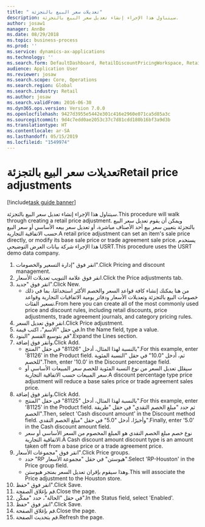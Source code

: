 ```yaml
---
title: " تعديلات سعر البيع بالتجزئة"
description: سيتناول هذا الإجراء إنشاء تعديل سعر البيع بالتجزئة.
author: josaw1
manager: AnnBe
ms.date: 08/29/2018
ms.topic: business-process
ms.prod: ''
ms.service: dynamics-ax-applications
ms.technology: ''
ms.search.form: DefaultDashboard, RetailDiscountPricingWorkspace, RetailPeriodicDiscount, RetailDiscountPriceGroup
audience: Application User
ms.reviewer: josaw
ms.search.scope: Core, Operations
ms.search.region: Global
ms.search.industry: Retail
ms.author: josaw
ms.search.validFrom: 2016-06-30
ms.dyn365.ops.version: Version 7.0.0
ms.openlocfilehash: 9427d3955e5442e301c416e2960e071ca5d85a3c
ms.sourcegitcommit: 9d4c7edd0ae2053c37c7d81cdd180b16bf3a9d3b
ms.translationtype: HT
ms.contentlocale: ar-SA
ms.lasthandoff: 05/15/2019
ms.locfileid: "1549974"
---
```

# <a name="retail-price-adjustments"></a><span data-ttu-id="0ad72-103"> تعديلات سعر البيع بالتجزئة</span><span class="sxs-lookup"><span data-stu-id="0ad72-103">Retail price adjustments</span></span>

[!include[task guide banner](../includes/task-guide-banner.md)]

<span data-ttu-id="0ad72-104">سيتناول هذا الإجراء إنشاء تعديل سعر البيع بالتجزئة.</span><span class="sxs-lookup"><span data-stu-id="0ad72-104">This procedure will walk through creating a retail price adjustment.</span></span> <span data-ttu-id="0ad72-105">ويمكن أن يقوم تعديل سعر البيع بالتجزئة بتعيين سعر بيع أحد الأصناف مباشرة، أو تعديل سعر بيعه الأساسي أو سعر البيع حسب الاتفاقية التجارية.</span><span class="sxs-lookup"><span data-stu-id="0ad72-105">A retail price adjustment can set an item's sale price directly, or modify its base sale price or trade agreement sale price.</span></span> <span data-ttu-id="0ad72-106">يستخدم هذا الإجراء شركة بيانات العرض التوضيحي USRT.</span><span class="sxs-lookup"><span data-stu-id="0ad72-106">This procedure uses the USRT demo data company.</span></span>

1. <span data-ttu-id="0ad72-107">انقر فوق "إدارة التسعير والخصومات".</span><span class="sxs-lookup"><span data-stu-id="0ad72-107">Click Pricing and discount management.</span></span>
2. <span data-ttu-id="0ad72-108">انقر فوق علامة التبويب تعديلات الأسعار.</span><span class="sxs-lookup"><span data-stu-id="0ad72-108">Click the Price adjustments tab.</span></span>
3. <span data-ttu-id="0ad72-109">انقر فوق "جديد".</span><span class="sxs-lookup"><span data-stu-id="0ad72-109">Click New.</span></span>
    * <span data-ttu-id="0ad72-110">من هنا يمكنك إنشاء كافة قواعد السعر والخصم الأكثر استخدامًا، بما في ذلك خصومات البيع بالتجزئة وتعديلات الأسعار ودفاتر يومية الاتفاقيات التجارية وقواعد تسعير الفئات.</span><span class="sxs-lookup"><span data-stu-id="0ad72-110">From here you can create all of the most commonly used price and discount rules, including retail discounts, price adjustments, trade agreement journals, and category pricing rules.</span></span>  
4. <span data-ttu-id="0ad72-111">انقر فوق تعديل السعر.</span><span class="sxs-lookup"><span data-stu-id="0ad72-111">Click Price adjustment.</span></span>
5. <span data-ttu-id="0ad72-112">في حقل "الاسم"، اكتب قيمة.</span><span class="sxs-lookup"><span data-stu-id="0ad72-112">In the Name field, type a value.</span></span>
6. <span data-ttu-id="0ad72-113">قم بتوسيع القسم "البنود".</span><span class="sxs-lookup"><span data-stu-id="0ad72-113">Expand the Lines section.</span></span>
7. <span data-ttu-id="0ad72-114">وانقر فوق إضافة.</span><span class="sxs-lookup"><span data-stu-id="0ad72-114">Click Add.</span></span>
    * <span data-ttu-id="0ad72-115">بالنسبة لهذا المثال، أدخل "81126" في حقل "المنتج".</span><span class="sxs-lookup"><span data-stu-id="0ad72-115">For this example, enter '81126' in the Product field.</span></span>    <span data-ttu-id="0ad72-116">ثم، أدخل "10.0" في حقل "‏‫النسبة المئوية‬ للخصم‬".</span><span class="sxs-lookup"><span data-stu-id="0ad72-116">Then, enter '10.0' in the Discount percentage field.</span></span>  
    * <span data-ttu-id="0ad72-117">سيقلل تعديل السعر من نوع ‏‫النسبة المئوية للخصم سعر المبيعات الأساسي أو سعر المبيعات حسب الاتفاقية التجارية‬.</span><span class="sxs-lookup"><span data-stu-id="0ad72-117">A discount percentage type price adjustment will reduce a base sales price or trade agreement sales price.</span></span>  
8. <span data-ttu-id="0ad72-118">وانقر فوق إضافة.</span><span class="sxs-lookup"><span data-stu-id="0ad72-118">Click Add.</span></span>
    * <span data-ttu-id="0ad72-119">بالنسبة لهذا المثال، أدخل "81125" في حقل "المنتج".</span><span class="sxs-lookup"><span data-stu-id="0ad72-119">For this example, enter '81125' in the Product field.</span></span>    <span data-ttu-id="0ad72-120">ثم حدد "مبلغ الخصم النقدي" في حقل "طريقة الخصم".</span><span class="sxs-lookup"><span data-stu-id="0ad72-120">Then, select 'Cash discount amount' in the Discount method field.</span></span>    <span data-ttu-id="0ad72-121">وأخيرًا، أدخل "5.0" في حقل "‏‫مبلغ الخصم النقدي‬".</span><span class="sxs-lookup"><span data-stu-id="0ad72-121">Finally, enter '5.0' in the Cash discount amount field.</span></span>  
    * <span data-ttu-id="0ad72-122">نوع خصم مبلغ الخصم النقدي هو المبلغ المخصوم من السعر الأساسي أو سعر الاتفاقية التجارية.</span><span class="sxs-lookup"><span data-stu-id="0ad72-122">A Cash discount amount discount type is an amount taken off from a base price or a trade agreement price.</span></span>  
9. <span data-ttu-id="0ad72-123">انقر فوق "مجموعات الأسعار".</span><span class="sxs-lookup"><span data-stu-id="0ad72-123">Click Price groups.</span></span>
    * <span data-ttu-id="0ad72-124">حدد "RP هيوستن" في حقل "مجموعة الأسعار".</span><span class="sxs-lookup"><span data-stu-id="0ad72-124">Select 'RP-Houston' in the Price group field.</span></span>  
    * <span data-ttu-id="0ad72-125">وهذا سيقوم بإقران تعديل السعر بمتجر هيوستن.</span><span class="sxs-lookup"><span data-stu-id="0ad72-125">This will associate the Price adjustment to the Houston store.</span></span>  
10. <span data-ttu-id="0ad72-126">انقر فوق "حفظ".</span><span class="sxs-lookup"><span data-stu-id="0ad72-126">Click Save.</span></span>
11. <span data-ttu-id="0ad72-127">قم بإغلاق الصفحة.</span><span class="sxs-lookup"><span data-stu-id="0ad72-127">Close the page.</span></span>
12. <span data-ttu-id="0ad72-128">في حقل "الحالة"، حدد "ممكَّن".</span><span class="sxs-lookup"><span data-stu-id="0ad72-128">In the Status field, select 'Enabled'.</span></span>
13. <span data-ttu-id="0ad72-129">انقر فوق "حفظ".</span><span class="sxs-lookup"><span data-stu-id="0ad72-129">Click Save.</span></span>
14. <span data-ttu-id="0ad72-130">قم بإغلاق الصفحة.</span><span class="sxs-lookup"><span data-stu-id="0ad72-130">Close the page.</span></span>
15. <span data-ttu-id="0ad72-131">قم بتحديث الصفحة.</span><span class="sxs-lookup"><span data-stu-id="0ad72-131">Refresh the page.</span></span>

